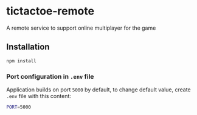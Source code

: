 # tictactoe-remote
A remote service to support online multiplayer for the game

## Installation
```sh
npm install
```

### Port configuration in `.env` file
Application builds on port `5000` by default, to change default value, create `.env` file with this content:
```sh
PORT=5000
```

